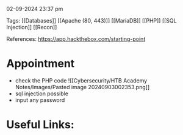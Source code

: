 
02-09-2024 23:37 pm

Tags: [[Databases]] [[Apache (80, 443)]] [[MariaDB]] [[PHP]] [[SQL Injection]] [[Recon]] 

References: https://app.hackthebox.com/starting-point 


# Appointment

- check the PHP code
![[Cybersecurity/HTB Academy Notes/Images/Pasted image 20240903002353.png]]
- sql injection possible
- input any password





# Useful Links:

